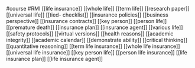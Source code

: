 #course
#RMI
[[life insurance]]
[[whole life]]
[[term life]]
[[research paper]]
[[universal life]]
[[tied- checklist]]
[[insurance policies]]
[[business perspective]]
[[insurance contracts]]
[[key person]]
[[person life]]
[[premature death]]
[[insurance plan]]
[[insurance agent]]
[[various life]]
[[safety protocols]]
[[virtual versions]]
[[health reasons]]
[[academic integrity]]
[[academic calendar]]
[[demonstrate ability]]
[[critical thinking]]
[[quantitative reasoning]]
[[term life insurance]]
[[whole life insurance]]
[[universal life insurance]]
[[key person life]]
[[person life insurance]]
[[life insurance plan]]
[[life insurance agent]]
